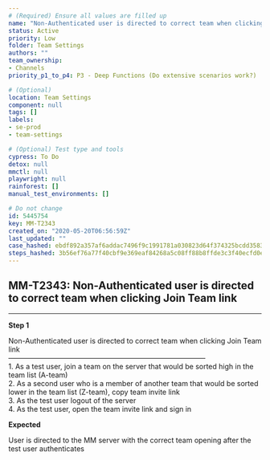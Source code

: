 ```yaml
---
# (Required) Ensure all values are filled up
name: "Non-Authenticated user is directed to correct team when clicking Join Team link"
status: Active
priority: Low
folder: Team Settings
authors: ""
team_ownership: 
- Channels
priority_p1_to_p4: P3 - Deep Functions (Do extensive scenarios work?)

# (Optional)
location: Team Settings
component: null
tags: []
labels: 
- se-prod
- team-settings

# (Optional) Test type and tools
cypress: To Do
detox: null
mmctl: null
playwright: null
rainforest: []
manual_test_environments: []

# Do not change
id: 5445754
key: MM-T2343
created_on: "2020-05-20T06:56:59Z"
last_updated: ""
case_hashed: ebdf892a357af6addac7496f9c1991781a030823d64f374325bcdd358390d0c3728d9ae2a6e0670f7b5aae571d7e69bd
steps_hashed: 3b56ef76a77f40cbf9e369eaf84268a5c08ff88b8ffde3c3f40ecfd0ec7220ac613838a4651080e7881eba09b5baff04
---
```


<!-- (Auto-generated) Based on frontmatter's "key" and "name" -->

## MM-T2343: Non-Authenticated user is directed to correct team when clicking Join Team link

---

**Step 1**

Non-Authenticated user is directed to correct team when clicking Join Team link\
————————————————————————————\
1\. As a test user, join a team on the server that would be sorted high in the team list (A-team)\
2\. As a second user who is a member of another team that would be sorted lower in the team list (Z-team), copy team invite link\
3\. As the test user logout of the server\
4\. As the test user, open the team invite link and sign in

**Expected**

User is directed to the MM server with the correct team opening after the test user authenticates
